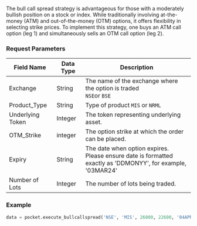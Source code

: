 The bull call spread strategy is advantageous for those with a moderately bullish position on a stock or index. While traditionally involving at-the-money (ATM) and out-of-the-money (OTM) options, it offers flexibility in selecting strike prices. To implement this strategy, one buys an ATM call option (leg 1) and simultaneously sells an OTM call option (leg 2).

### Request Parameters
| Field Name        | Data Type | Description                                            |
|-------------------|-----------|--------------------------------------------------------|
| Exchange          | String    | The name of the exchange where the option is traded <br> `NSE`or `BSE`   |
| Product_Type        | String    | Type of product `MIS` or `NRML`             |
| Underlying Token  | Integer    | The token representing underlying asset.    |
| OTM_Strike            | integer     | The option strike at which the order can be placed.        |
| Expiry            | String      | The date when option expires. <br> Please ensure date is formatted exactly as 'DDMONYY', for example, '03MAR24'  |
| Number of Lots    | Integer   | The number of lots being traded.      |


### Example
```python
data = pocket.execute_bullcallspread('NSE', 'MIS', 26000, 22600, '04APR24', 2)
```